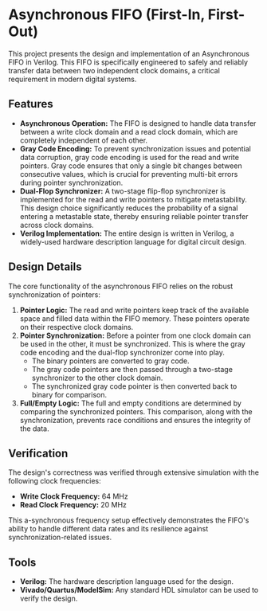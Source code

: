 # Asynchronous FIFO (First-In, First-Out)

This project presents the design and implementation of an Asynchronous FIFO in Verilog. This FIFO is specifically engineered to safely and reliably transfer data between two independent clock domains, a critical requirement in modern digital systems.

## Features

- **Asynchronous Operation:** The FIFO is designed to handle data transfer between a write clock domain and a read clock domain, which are completely independent of each other.
- **Gray Code Encoding:** To prevent synchronization issues and potential data corruption, gray code encoding is used for the read and write pointers. Gray code ensures that only a single bit changes between consecutive values, which is crucial for preventing multi-bit errors during pointer synchronization.
- **Dual-Flop Synchronizer:** A two-stage flip-flop synchronizer is implemented for the read and write pointers to mitigate metastability. This design choice significantly reduces the probability of a signal entering a metastable state, thereby ensuring reliable pointer transfer across clock domains.
- **Verilog Implementation:** The entire design is written in Verilog, a widely-used hardware description language for digital circuit design.

## Design Details

The core functionality of the asynchronous FIFO relies on the robust synchronization of pointers:

1.  **Pointer Logic:** The read and write pointers keep track of the available space and filled data within the FIFO memory. These pointers operate on their respective clock domains.
2.  **Pointer Synchronization:** Before a pointer from one clock domain can be used in the other, it must be synchronized. This is where the gray code encoding and the dual-flop synchronizer come into play.
    -   The binary pointers are converted to gray code.
    -   The gray code pointers are then passed through a two-stage synchronizer to the other clock domain.
    -   The synchronized gray code pointer is then converted back to binary for comparison.
3.  **Full/Empty Logic:** The full and empty conditions are determined by comparing the synchronized pointers. This comparison, along with the synchronization, prevents race conditions and ensures the integrity of the data.

## Verification

The design's correctness was verified through extensive simulation with the following clock frequencies:

-   **Write Clock Frequency:** 64 MHz
-   **Read Clock Frequency:** 20 MHz

This a-synchronous frequency setup effectively demonstrates the FIFO's ability to handle different data rates and its resilience against synchronization-related issues.

## Tools

-   **Verilog:** The hardware description language used for the design.
-   **Vivado/Quartus/ModelSim:** Any standard HDL simulator can be used to verify the design.

